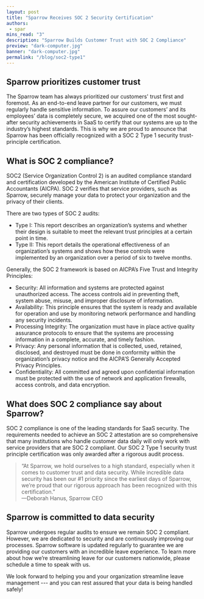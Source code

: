 ```yaml
---
layout: post
title: "Sparrow Receives SOC 2 Security Certification"
authors:
 - spar
mins_read: "3"
description: "Sparrow Builds Customer Trust with SOC 2 Compliance"
preview: "dark-computer.jpg"
banner: "dark-computer.jpg"
permalink: "/blog/soc2-type1"
---
```


## Sparrow prioritizes customer trust 
The Sparrow team has always prioritized our customers' trust first and foremost. As an end-to-end leave partner for our customers, we must regularly handle sensitive information. To assure our customers’ and its employees’ data is completely secure, we acquired one of the most sought-after security achievements in SaaS to certify that our systems are up to the industry’s highest standards. This is why we are proud to announce that Sparrow has been officially recognized with a SOC 2 Type 1 security trust-principle certification.

## What is SOC 2 compliance? 
SOC2 (Service Organization Control 2) is an audited compliance standard and certification developed by the American Institute of Certified Public Accountants (AICPA). SOC 2 verifies that service providers, such as Sparrow, securely manage your data to protect your organization and the privacy of their clients.

There are two types of SOC 2 audits: 
- Type I: This report describes an organization’s systems and whether their design is suitable to meet the relevant trust principles at a certain point in time.
- Type II: This report details the operational effectiveness of an organization’s systems and shows how these controls were implemented by an organization over a period of six to twelve months. 

Generally, the SOC 2 framework is based on AICPA’s Five Trust and Integrity Principles:
- Security: All information and systems are protected against unauthorized access. The access controls aid in preventing theft, system abuse, misuse, and improper disclosure of information. 
- Availability: This principle ensures that the system is ready and available for operation and use by monitoring network performance and handling any security incidents.
- Processing Integrity: The organization must have in place active quality assurance protocols to ensure that the systems are processing information in a complete, accurate, and timely fashion.
- Privacy: Any personal information that is collected, used, retained, disclosed, and destroyed must be done in conformity within the organization’s privacy notice and the AICPA’S Generally Accepted Privacy Principles.
- Confidentiality: All committed and agreed upon confidential information must be protected with the use of network and application firewalls, access controls, and data encryption.

## What does SOC 2 compliance say about Sparrow? 
SOC 2 compliance is one of the leading standards for SaaS security. The requirements needed to achieve an SOC 2 attestation are so comprehensive that many institutions who handle customer data daily will only work with service providers that are SOC 2 compliant. Our SOC 2 Type 1 security trust principle certification was only awarded after a rigorous audit process.

> “At Sparrow, we hold ourselves to a high standard, especially when it comes to customer trust and data security. While incredible data security has been our #1 priority since the earliest days of Sparrow, we’re proud that our rigorous approach has been recognized with this certification.”  
> —Deborah Hanus, Sparrow CEO 

## Sparrow is committed to data security 
Sparrow undergoes regular audits to ensure we remain SOC 2 compliant. However, we are dedicated to security and are continuously improving our processes. Sparrow software is updated regularly to guarantee we are providing our customers with an incredible leave experience. To learn more about how we’re streamlining leave for our customers nationwide, please schedule a time to speak with us. 

We look forward to helping you and your organization streamline leave management --- and you can rest assured that your data is being handled safely!

